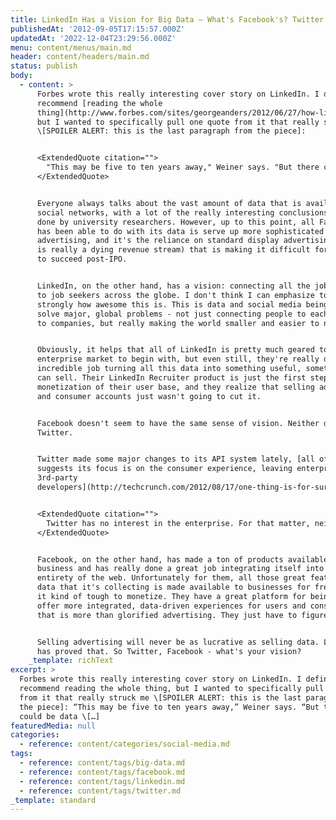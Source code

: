 ```yaml
---
title: LinkedIn Has a Vision for Big Data – What's Facebook's? Twitter's?
publishedAt: '2012-09-05T17:15:57.000Z'
updatedAt: '2022-12-04T23:29:56.000Z'
menu: content/menus/main.md
header: content/headers/main.md
status: publish
body:
  - content: >
      Forbes wrote this really interesting cover story on LinkedIn. I definitely
      recommend [reading the whole
      thing](http://www.forbes.com/sites/georgeanders/2012/06/27/how-linkedin-strategy/),
      but I wanted to specifically pull one quote from it that really struck me
      \[SPOILER ALERT: this is the last paragraph from the piece]:


      <ExtendedQuote citation="">
        "This may be five to ten years away," Weiner says. "But there could be data on every economic opportunity, every skill required to get those jobs and every company offering those roles. There could be a professional profile for every member of the 3.3 billion people in the global workforce. If that economic graph existed, imagine all the friction coming out of the system as those connections are forged. That's a vision as grand as Zuckerberg's idea of every person on Earth hosting his personal life through a Facebook page–and given the trillions spent on business each year, it's a bull's-eye that' potentially even bigger.
      </ExtendedQuote>


      Everyone always talks about the vast amount of data that is available from
      social networks, with a lot of the really interesting conclusions being
      done by university researchers. However, up to this point, all Facebook
      has been able to do with its data is serve up more sophisticated
      advertising, and it's the reliance on standard display advertising (which
      is really a dying revenue stream) that is making it difficult for Facebook
      to succeed post-IPO.


      LinkedIn, on the other hand, has a vision: connecting all the job openings
      to job seekers across the globe. I don't think I can emphasize too
      strongly how awesome this is. This is data and social media being used to
      solve major, global problems - not just connecting people to each other or
      to companies, but really making the world smaller and easier to navigate.


      Obviously, it helps that all of LinkedIn is pretty much geared towards an
      enterprise market to begin with, but even still, they're really doing an
      incredible job turning all this data into something useful, something they
      can sell. Their LinkedIn Recruiter product is just the first step in the
      monetization of their user base, and they realize that selling advertising
      and consumer accounts just wasn't going to cut it.


      Facebook doesn't seem to have the same sense of vision. Neither does
      Twitter.


      Twitter made some major changes to its API system lately, [all of which
      suggests its focus is on the consumer experience, leaving enterprise to
      3rd-party
      developers](http://techcrunch.com/2012/08/17/one-thing-is-for-sure-twitter-wants-nothing-to-do-with-the-enterprise/):


      <ExtendedQuote citation="">
        Twitter has no interest in the enterprise. For that matter, neither does Facebook. I've also seen argued that Twitter is [trying to be a media company](http://gigaom.com/2012/07/11/twitter-is-building-a-media-business-using-other-peoples-content/), although the [CEO denies that's the case](http://mashable.com/2012/01/31/twitter-is-not-a-media-company-ceo-says/). With their NBC partnership on the Olympics, they are focusing more on content and the consumer experience, which in my opinion, is a losing proposition.
      </ExtendedQuote>


      Facebook, on the other hand, has made a ton of products available for
      business and has really done a great job integrating itself into the
      entirety of the web. Unfortunately for them, all those great features and
      data that it's collecting is made available to businesses for free. Makes
      it kind of tough to monetize. They have a great platform for being able to
      offer more integrated, data-driven experiences for users and consumers
      that is more than glorified advertising. They just have to figure out how.


      Selling advertising will never be as lucrative as selling data. LinkedIn
      has proved that. So Twitter, Facebook - what's your vision?
    _template: richText
excerpt: >
  Forbes wrote this really interesting cover story on LinkedIn. I definitely
  recommend reading the whole thing, but I wanted to specifically pull one quote
  from it that really struck me \[SPOILER ALERT: this is the last paragraph from
  the piece]: “This may be five to ten years away,” Weiner says. “But there
  could be data \[…]
featuredMedia: null
categories:
  - reference: content/categories/social-media.md
tags:
  - reference: content/tags/big-data.md
  - reference: content/tags/facebook.md
  - reference: content/tags/linkedin.md
  - reference: content/tags/twitter.md
_template: standard
---
```



